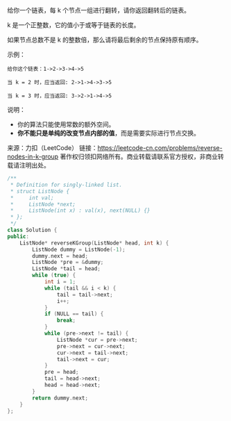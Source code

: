 给你一个链表，每 k 个节点一组进行翻转，请你返回翻转后的链表。

k 是一个正整数，它的值小于或等于链表的长度。

如果节点总数不是 k 的整数倍，那么请将最后剩余的节点保持原有顺序。

示例：

    给你这个链表：1->2->3->4->5
    
    当 k = 2 时，应当返回: 2->1->4->3->5
    
    当 k = 3 时，应当返回: 3->2->1->4->5

说明：
+ 你的算法只能使用常数的额外空间。
+ **你不能只是单纯的改变节点内部的值**，而是需要实际进行节点交换。

来源：力扣（LeetCode）
链接：https://leetcode-cn.com/problems/reverse-nodes-in-k-group
著作权归领扣网络所有。商业转载请联系官方授权，非商业转载请注明出处。

```c++
/**
 * Definition for singly-linked list.
 * struct ListNode {
 *     int val;
 *     ListNode *next;
 *     ListNode(int x) : val(x), next(NULL) {}
 * };
 */
class Solution {
public:
    ListNode* reverseKGroup(ListNode* head, int k) {
        ListNode dummy = ListNode(-1);
        dummy.next = head;
        ListNode *pre = &dummy; 
        ListNode *tail = head;
        while (true) {
            int i = 1;
            while (tail && i < k) {
                tail = tail->next;
                i++;
            }
            if (NULL == tail) {
                break;
            }
            while (pre->next != tail) {
                ListNode *cur = pre->next;
                pre->next = cur->next;
                cur->next = tail->next;
                tail->next = cur;
            }
            pre = head;
            tail = head->next;
            head = head->next;
        }
        return dummy.next;
    }
};
```